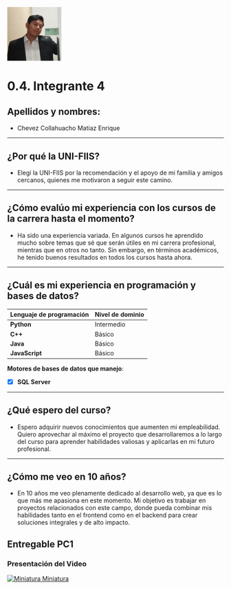 <img src="0.4.png" alt="0.4" style="width: 25%; height: auto;" />

# 0.4. Integrante 4
## Apellidos y nombres:

- Chevez Collahuacho Matiaz Enrique
---
## ¿Por qué la UNI-FIIS?

- Elegí la UNI-FIIS por la recomendación y el apoyo de mi familia y amigos cercanos, quienes me motivaron a seguir este camino.
---

## ¿Cómo evalúo mi experiencia con los cursos de la carrera hasta el momento?

- Ha sido una experiencia variada. En algunos cursos he aprendido mucho sobre temas que sé que serán útiles en mi carrera profesional, mientras que en otros no tanto. Sin embargo, en términos académicos, he tenido buenos resultados en todos los cursos hasta ahora.
---

## ¿Cuál es mi experiencia en programación y bases de datos?

| Lenguaje de programación | Nivel de dominio |
| ------------------------ | ---------------- |
| **Python**               | Intermedio       |
| **C++**                  | Básico           |
| **Java**                 | Básico           |
| **JavaScript**           | Básico           |

**Motores de bases de datos que manejo**:

- [x] **SQL Server**
---

## ¿Qué espero del curso?

- Espero adquirir nuevos conocimientos que aumenten mi empleabilidad. Quiero aprovechar al máximo el proyecto que desarrollaremos a lo largo del curso para aprender habilidades valiosas y aplicarlas en mi futuro profesional.
---

## ¿Cómo me veo en 10 años?

- En 10 años me veo plenamente dedicado al desarrollo web, ya que es lo que más me apasiona en este momento. Mi objetivo es trabajar en proyectos relacionados con este campo, donde pueda combinar mis habilidades tanto en el frontend como en el backend para crear soluciones integrales y de alto impacto.

## Entregable PC1

### Presentación del Video

[![Miniatura Miniatura](http://img.youtube.com/vi/7gvJtsVDltk/0.jpg)](http://www.youtube.com/watch?v=7gvJtsVDltk)